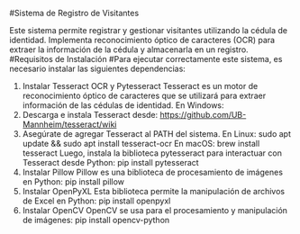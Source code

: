#Sistema de Registro de Visitantes

Este sistema permite registrar y gestionar visitantes utilizando la cédula de identidad. Implementa reconocimiento óptico de caracteres (OCR) para extraer la información de la cédula y almacenarla en un registro.
#Requisitos de Instalación
#Para ejecutar correctamente este sistema, es necesario instalar las siguientes dependencias:
1. Instalar Tesseract OCR y Pytesseract
Tesseract es un motor de reconocimiento óptico de caracteres que se utilizará para extraer información de las cédulas de identidad.
En Windows:
1.	Descarga e instala Tesseract desde: https://github.com/UB-Mannheim/tesseract/wiki
2.	Asegúrate de agregar Tesseract al PATH del sistema.
En Linux:
sudo apt update && sudo apt install tesseract-ocr
En macOS:
brew install tesseract
Luego, instala la biblioteca pytesseract para interactuar con Tesseract desde Python:
pip install pytesseract
2. Instalar Pillow
Pillow es una biblioteca de procesamiento de imágenes en Python:
pip install pillow
3. Instalar OpenPyXL
Esta biblioteca permite la manipulación de archivos de Excel en Python:
pip install openpyxl
4. Instalar OpenCV
OpenCV se usa para el procesamiento y manipulación de imágenes:
pip install opencv-python

